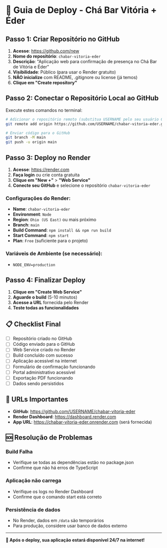 # 🚀 Guia de Deploy - Chá Bar Vitória + Éder

## Passo 1: Criar Repositório no GitHub

1. **Acesse**: https://github.com/new
2. **Nome do repositório**: `chabar-vitoria-eder` 
3. **Descrição**: "Aplicação web para confirmação de presença no Chá Bar de Vitória e Éder"
4. **Visibilidade**: Público (para usar o Render gratuito)
5. **NÃO inicialize** com README, .gitignore ou license (já temos)
6. **Clique em "Create repository"**

## Passo 2: Conectar o Repositório Local ao GitHub

Execute estes comandos no terminal:

```bash
# Adicionar o repositório remoto (substitua USERNAME pelo seu usuário GitHub)
git remote add origin https://github.com/USERNAME/chabar-vitoria-eder.git

# Enviar código para o GitHub
git branch -M main
git push -u origin main
```

## Passo 3: Deploy no Render

1. **Acesse**: https://render.com
2. **Faça login** ou crie conta gratuita
3. **Clique em "New +"** > **"Web Service"**
4. **Conecte seu GitHub** e selecione o repositório `chabar-vitoria-eder`

### Configurações do Render:

- **Name**: `chabar-vitoria-eder`
- **Environment**: `Node`
- **Region**: `Ohio (US East)` ou mais próximo
- **Branch**: `main`
- **Build Command**: `npm install && npm run build`
- **Start Command**: `npm start`
- **Plan**: `Free` (suficiente para o projeto)

### Variáveis de Ambiente (se necessário):

- `NODE_ENV=production`

## Passo 4: Finalizar Deploy

1. **Clique em "Create Web Service"**
2. **Aguarde o build** (5-10 minutos)
3. **Acesse a URL** fornecida pelo Render
4. **Teste todas as funcionalidades**

## 📋 Checklist Final

- [ ] Repositório criado no GitHub
- [ ] Código enviado para o GitHub
- [ ] Web Service criado no Render
- [ ] Build concluído com sucesso
- [ ] Aplicação acessível na internet
- [ ] Formulário de confirmação funcionando
- [ ] Portal administrativo acessível
- [ ] Exportação PDF funcionando
- [ ] Dados sendo persistidos

## 🔗 URLs Importantes

- **GitHub**: https://github.com/USERNAME/chabar-vitoria-eder
- **Render Dashboard**: https://dashboard.render.com
- **App URL**: https://chabar-vitoria-eder.onrender.com (será fornecida)

## 🆘 Resolução de Problemas

### Build Falha
- Verifique se todas as dependências estão no package.json
- Confirme que não há erros de TypeScript

### Aplicação não carrega
- Verifique os logs no Render Dashboard
- Confirme que o comando start está correto

### Persistência de dados
- No Render, dados em `/data` são temporários
- Para produção, considere usar banco de dados externo

---

**🎉 Após o deploy, sua aplicação estará disponível 24/7 na internet!**
